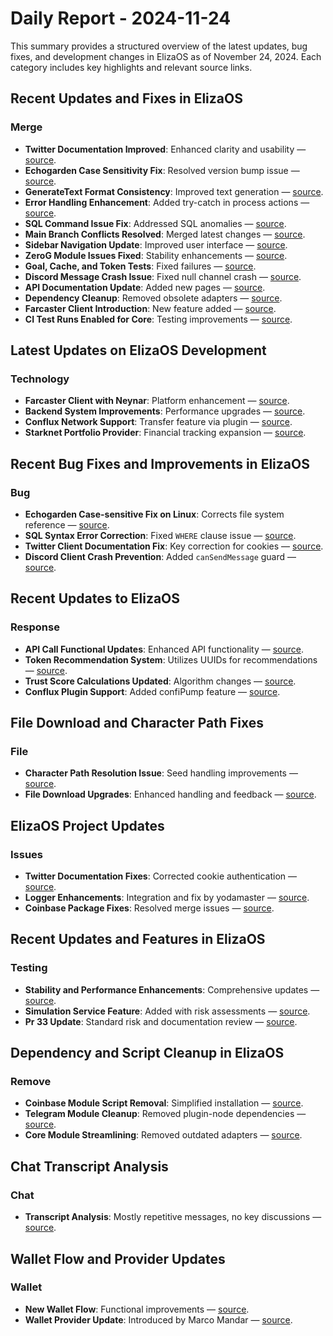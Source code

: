 # Daily Report - 2024-11-24

This summary provides a structured overview of the latest updates, bug fixes, and development changes in ElizaOS as of November 24, 2024. Each category includes key highlights and relevant source links.

## Recent Updates and Fixes in ElizaOS

### Merge

- **Twitter Documentation Improved**: Enhanced clarity and usability — [source](https://github.com/elizaOS/eliza/commit/666d5c154e045b4427872a541d9e010b3104de05).
- **Echogarden Case Sensitivity Fix**: Resolved version bump issue — [source](https://github.com/elizaOS/eliza/commit/d706e77d0ee119ad592dbdc40f95276dd3ce8ebb).
- **GenerateText Format Consistency**: Improved text generation — [source](https://github.com/elizaOS/eliza/commit/236943fb1b2e5e4c381c826645b3aa16b350175c).
- **Error Handling Enhancement**: Added try-catch in process actions — [source](https://github.com/elizaOS/eliza/commit/f33f62d05d4fa031a365471c88abf9cc4f4fce4e).
- **SQL Command Issue Fix**: Addressed SQL anomalies — [source](https://github.com/elizaOS/eliza/commit/704c7d511fe46c9b924496bb8125227821e4811a).
- **Main Branch Conflicts Resolved**: Merged latest changes — [source](https://github.com/elizaOS/eliza/commit/1c1c4e32d8b61a838d8b2f08813254c91b1f90bd).
- **Sidebar Navigation Update**: Improved user interface — [source](https://github.com/elizaOS/eliza/commit/90332b2fe8f00d223df60232f329a9634703317b).
- **ZeroG Module Issues Fixed**: Stability enhancements — [source](https://github.com/elizaOS/eliza/commit/a4bf4c78b483e236dc169667d357fc090418e76a).
- **Goal, Cache, and Token Tests**: Fixed failures — [source](https://github.com/elizaOS/eliza/commit/c6a3bf95790cca6bec998a809b02710915082ecd).
- **Discord Message Crash Issue**: Fixed null channel crash — [source](https://github.com/elizaOS/eliza/commit/f9ba2bd442867f7fb417f592ba2c7c0da1e4bf85).
- **API Documentation Update**: Added new pages — [source](https://github.com/elizaOS/eliza/commit/12c22131069b9cc4b76f0112ed8aae6317edf3c6).
- **Dependency Cleanup**: Removed obsolete adapters — [source](https://github.com/elizaOS/eliza/commit/aeacc6240426ac7ea0dcaf002172e71ae707fd48).
- **Farcaster Client Introduction**: New feature added — [source](https://github.com/elizaOS/eliza/commit/0355ab6372923c02f0483556d40976133afa6d27).
- **CI Test Runs Enabled for Core**: Testing improvements — [source](https://github.com/elizaOS/eliza/commit/031b9617de0b2502b72018498279ed7d84714a08).

## Latest Updates on ElizaOS Development

### Technology

- **Farcaster Client with Neynar**: Platform enhancement — [source](https://github.com/elizaOS/eliza/commit/469e2666a74cdaa350257a670035c3f190061dbc).
- **Backend System Improvements**: Performance upgrades — [source](https://github.com/elizaOS/eliza/commit/6d6296ebf8a496ccf563a0561acdc662e082b257).
- **Conflux Network Support**: Transfer feature via plugin — [source](https://github.com/elizaOS/eliza/commit/e9d343d8a7a42b855dedecd982f672d32cb19301).
- **Starknet Portfolio Provider**: Financial tracking expansion — [source](https://github.com/elizaOS/eliza/commit/7800dbc728400a3bd0b2ff34f7a373a80864bc3a).

## Recent Bug Fixes and Improvements in ElizaOS

### Bug

- **Echogarden Case-sensitive Fix on Linux**: Corrects file system reference — [source](https://github.com/elizaOS/eliza/pull/561).
- **SQL Syntax Error Correction**: Fixed `WHERE` clause issue — [source](https://github.com/elizaOS/eliza/pull/560).
- **Twitter Client Documentation Fix**: Key correction for cookies — [source](https://github.com/elizaOS/eliza/issues/558).
- **Discord Client Crash Prevention**: Added `canSendMessage` guard — [source](https://github.com/elizaOS/eliza/pull/598).

## Recent Updates to ElizaOS

### Response

- **API Call Functional Updates**: Enhanced API functionality — [source](https://github.com/elizaOS/eliza/commit/4d832408d76a03ff12be819c6a11395ea50c76b7).
- **Token Recommendation System**: Utilizes UUIDs for recommendations — [source](https://github.com/elizaOS/eliza/commit/5e7274c879f1aa57f65ce8d210528ef4b7eb6087).
- **Trust Score Calculations Updated**: Algorithm changes — [source](https://github.com/elizaOS/eliza/commit/2d93baaf9bf68b14277363a6e2afceb45bba6178).
- **Conflux Plugin Support**: Added confiPump feature — [source](https://github.com/elizaOS/eliza/commit/6bab91305cc65cd959d8c2063914579fb92425c5).

## File Download and Character Path Fixes

### File

- **Character Path Resolution Issue**: Seed handling improvements — [source](https://github.com/elizaOS/eliza/commit/5b78148e26fe3ccf4764661988ef1fd995814641).
- **File Download Upgrades**: Enhanced handling and feedback — [source](https://github.com/elizaOS/eliza/commit/b3445e2578a2c1f542ccae1dc607fecfbca8f62a).

## ElizaOS Project Updates

### Issues

- **Twitter Documentation Fixes**: Corrected cookie authentication — [source](https://github.com/elizaOS/eliza/pull/559).
- **Logger Enhancements**: Integration and fix by yodamaster — [source](https://github.com/elizaOS/eliza/pull/587).
- **Coinbase Package Fixes**: Resolved merge issues — [source](https://github.com/elizaOS/eliza/pull/586).

## Recent Updates and Features in ElizaOS

### Testing

- **Stability and Performance Enhancements**: Comprehensive updates — [source](https://github.com/elizaOS/eliza/pull/585).
- **Simulation Service Feature**: Added with risk assessments — [source](https://github.com/elizaOS/eliza/pull/597).
- **Pr 33 Update**: Standard risk and documentation review — [source](https://github.com/elizaOS/eliza/pull/596).

## Dependency and Script Cleanup in ElizaOS

### Remove

- **Coinbase Module Script Removal**: Simplified installation — [source](https://github.com/elizaOS/eliza/commit/d10d51dc381f61fff8b9b5f4b9a9f41f7e283382).
- **Telegram Module Cleanup**: Removed plugin-node dependencies — [source](https://github.com/elizaOS/eliza/commit/98284a18e78d9b0d9891784201c5a84e278fa809).
- **Core Module Streamlining**: Removed outdated adapters — [source](https://github.com/elizaOS/eliza/commit/60fa260ba0c0117e4fb9b3ae4588f9e919a3427d).

## Chat Transcript Analysis

### Chat

- **Transcript Analysis**: Mostly repetitive messages, no key discussions — [source](https://discord.com/channels/1253563208833433701/1326603270893867064).

## Wallet Flow and Provider Updates

### Wallet

- **New Wallet Flow**: Functional improvements — [source](https://github.com/elizaOS/eliza/commit/4b8622233c4014de9fc662e4a068fdc180cc1be3).
- **Wallet Provider Update**: Introduced by Marco Mandar — [source](https://github.com/elizaOS/eliza/commit/e2a894f86ebbe1fc084f9ea8458b055a51df7bba).
